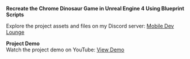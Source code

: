 **Recreate the Chrome Dinosaur Game in Unreal Engine 4 Using Blueprint Scripts**

Explore the project assets and files on my Discord server: [Mobile Dev Lounge](https://discord.com/invite/pMSccwav) 

**Project Demo**  
Watch the project demo on YouTube: [View Demo](https://youtu.be/mxkZakU-YkI)

